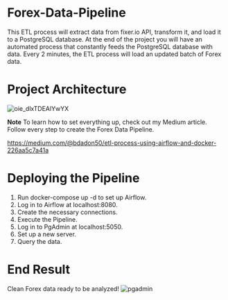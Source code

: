 # Forex-Data-Pipeline
This ETL process will extract data from fixer.io API, transform it, and load it to a PostgreSQL database. At the end of the project you will have an automated process that constantly feeds the PostgreSQL database with data. Every 2 minutes, the ETL process will load an updated batch of Forex data.

# Project Architecture
![oie_dlxTDEAlYwYX](https://user-images.githubusercontent.com/65648983/200797626-0e6e61cc-a0c7-4049-bcd8-190346b22be8.png)

__Note__
To learn how to set everything up, check out my Medium article. Follow every step to create the Forex Data Pipeline.

https://medium.com/@bdadon50/etl-process-using-airflow-and-docker-226aa5c7a41a

# Deploying the Pipeline
1. Run docker-compose up -d to set up Airflow.
2. Log in to Airflow at localhost:8080.
3. Create the necessary connections.
4. Execute the Pipeline.
5. Log in to PgAdmin at localhost:5050.
6. Set up a new server.
7. Query the data.

# End Result
Clean Forex data ready to be analyzed!
![pgadmin](https://user-images.githubusercontent.com/65648983/200799154-191f9922-6ebb-4b30-b9b7-199d46db3910.png)
